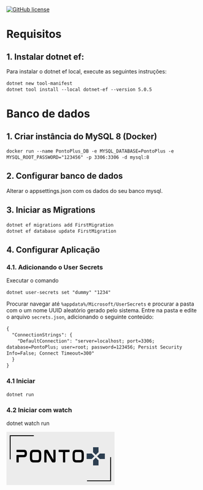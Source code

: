 [![GitHub license](https://img.shields.io/github/license/Naereen/StrapDown.js.svg)](https://github.com/pmarcelojr/PontoPlus/blob/main/LICENSE)

# Requisitos
## 1. Instalar dotnet ef:
Para instalar o dotnet ef local, execute as seguintes instruções:
```
dotnet new tool-manifest 
dotnet tool install --local dotnet-ef --version 5.0.5
```

# Banco de dados
## 1. Criar instância do MySQL 8 (Docker)
```
docker run --name PontoPlus_DB -e MYSQL_DATABASE=PontoPlus -e MYSQL_ROOT_PASSWORD="123456" -p 3306:3306 -d mysql:8
```
## 2. Configurar banco de dados
Alterar o appsettings.json com os dados do seu banco mysql.

## 3. Iniciar as Migrations
```
dotnet ef migrations add FirstMigration
dotnet ef database update FirstMigration
```

## 4. Configurar Aplicação
### 4.1. Adicionando o User Secrets
Executar o comando 
```
dotnet user-secrets set "dummy" "1234"
```

Procurar navegar até ```%appdata%/Microsoft/UserSecrets``` e procurar a pasta com o um nome UUID aleatório gerado pelo sistema.
Entre na pasta e edite o arquivo ```secrets.json```, adicionando o seguinte conteúdo:
```
{
  "ConnectionStrings": {
    "DefaultConnection": "server=localhost; port=3306; database=PontoPlus; user=root; password=123456; Persist Security Info=False; Connect Timeout=300"
  }
}
```


### 4.1 Iniciar
```
dotnet run
```

### 4.2 Iniciar com watch
dotnet watch run

![](/PontoPlus/wwwroot/images/logo1.png)
